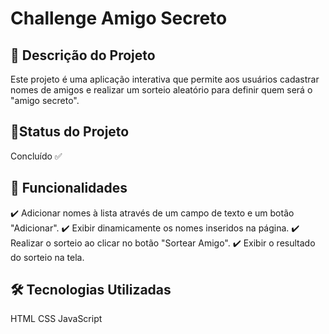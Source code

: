 # Challenge Amigo Secreto

<h2>📌 Descrição do Projeto</h2>
Este projeto é uma aplicação interativa que permite aos usuários cadastrar nomes de amigos e realizar um sorteio aleatório para definir quem será o "amigo secreto".

<h2>🚀Status do Projeto</h2>
Concluído ✅ 

<h2>🎯 Funcionalidades</h2>
✔️ Adicionar nomes à lista através de um campo de texto e um botão "Adicionar".
✔️ Exibir dinamicamente os nomes inseridos na página.
✔️ Realizar o sorteio ao clicar no botão "Sortear Amigo".
✔️ Exibir o resultado do sorteio na tela.

<h2>🛠️ Tecnologias Utilizadas</h2>
HTML
CSS
JavaScript
